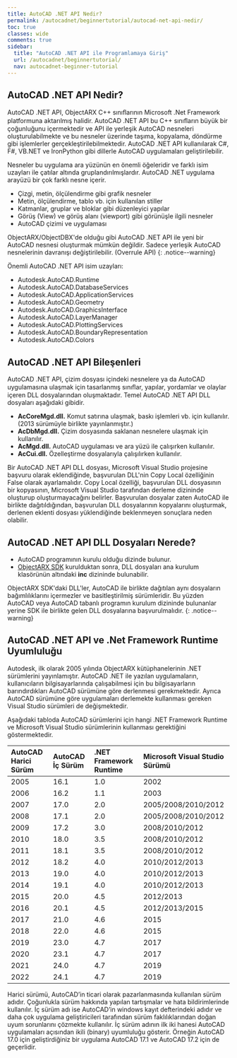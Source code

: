 ```yaml
---
title: AutoCAD .NET API Nedir?
permalink: /autocadnet/beginnertutorial/autocad-net-api-nedir/
toc: true
classes: wide
comments: true
sidebar:
  title: "AutoCAD .NET API ile Programlamaya Giriş"
  url: /autocadnet/beginnertutorial/
  nav: autocadnet-beginner-tutorial
---
```


## AutoCAD .NET API Nedir?

AutoCAD .NET API, ObjectARX C++ sınıﬂarının Microsoft .Net Framework platformuna aktarılmış halidir.
AutoCAD .NET API bu C++ sınıﬂarın büyük bir çoğunluğunu içermektedir ve API ile yerleşik AutoCAD
nesneleri oluşturulabilmekte ve bu nesneler üzerinde taşıma, kopyalama, döndürme gibi işlemlerler gerçekleştirilebilmektedir. AutoCAD .NET API kullanılarak C#, F#, VB.NET ve IronPython gibi dillerle AutoCAD uygulamaları geliştirilebilir.

Nesneler bu uygulama ara yüzünün en önemli öğeleridir ve farklı isim uzayları ile çatılar altında gruplandırılmışlardır. AutoCAD .NET uygulama arayüzü bir çok farklı nesne içerir.

- Çizgi, metin, ölçülendirme gibi grafik nesneler
- Metin, ölçülendirme, tablo vb. için kullanılan stiller
- Katmanlar, gruplar ve bloklar gibi düzenleyici yapılar
- Görüş (View) ve görüş alanı (viewport) gibi görünüşle ilgili nesneler
- AutoCAD çizimi ve uygulaması

ObjectARX/ObjectDBX'de olduğu gibi AutoCAD .NET API ile yeni bir AutoCAD nesnesi oluşturmak mümkün değildir. Sadece yerleşik AutoCAD nesnelerinin davranışı değiştirilebilir. (Overrule API) 
{: .notice--warning}

Önemli AutoCAD .NET API isim uzayları:

- Autodesk.AutoCAD.Runtime
- Autodesk.AutoCAD.DatabaseServices
- Autodesk.AutoCAD.ApplicationServices
- Autodesk.AutoCAD.Geometry
- Autodesk.AutoCAD.GraphicsInterface
- Autodesk.AutoCAD.LayerManager
- Autodesk.AutoCAD.PlottingServices
- Autodesk.AutoCAD.BoundaryRepresentation 
- Autodesk.AutoCAD.Colors

## AutoCAD .NET API Bileşenleri

AutoCAD .NET API, çizim dosyası içindeki nesnelere ya da AutoCAD uygulamasına ulaşmak için tasarlanmış
sınıﬂar, yapılar, yordamlar ve olaylar içeren DLL dosyalarından oluşmaktadır. Temel AutoCAD .NET API DLL
dosyaları aşağıdaki gibidir.

- **AcCoreMgd.dll.** Komut satırına ulaşmak, baskı işlemleri vb. için kullanılır. (2013 sürümüyle birlikte yayınlanmıştır.)
- **AcDbMgd.dll.** Çizim dosyasında saklanan nesnelere ulaşmak için kullanılır.
- **AcMgd.dll.** AutoCAD uygulaması ve ara yüzü ile çalışırken kullanılır.
- **AcCui.dll.** Özelleştirme dosyalarıyla çalışılırken kullanılır.

Bir AutoCAD .NET API DLL dosyası, Microsoft Visual Studio projesine başvuru olarak eklendiğinde, başvurulan DLL'nin Copy Local özelliğinin False olarak ayarlamalıdır. Copy Local özelliği, başvurulan DLL dosyasının bir kopyasının, Microsoft Visual Studio tarafından derleme dizininde oluşturup oluşturmayacağını belirler. Başvurulan dosyalar zaten AutoCAD ile birlikte dağıtıldığından, başvurulan DLL dosyalarının kopyalarını oluşturmak, derlenen eklenti dosyası yüklendiğinde beklenmeyen sonuçlara neden olabilir.

## AutoCAD .NET API DLL Dosyaları Nerede?

- AutoCAD programının kurulu olduğu dizinde bulunur.
- [ObjectARX SDK](https://www.autodesk.com/adn)  kurulduktan sonra, DLL dosyaları ana kurulum klasörünün altındaki **inc** dizininde bulunabilir.

ObjectARX SDK'daki DLL'ler, AutoCAD ile birlikte dağıtılan aynı dosyaların bağımlılıklarını içermezler ve  basitleştirilmiş sürümleridir. Bu yüzden AutoCAD veya AutoCAD tabanlı programın kurulum dizininde bulunanlar yerine SDK ile birlikte gelen DLL dosyalarına başvurulmalıdır.
{: .notice--warning}

## AutoCAD .NET API ve .Net Framework Runtime Uyumluluğu

Autodesk, ilk olarak 2005 yılında ObjectARX kütüphanelerinin .NET sürümlerini yayınlamıştır. AutoCAD
.NET ile yazılan uygulamaların, kullanıcıların bilgisayarlarında çalışabilmesi için bu bilgisayarların barındırdıkları AutoCAD sürümüne göre derlenmesi gerekmektedir. Ayrıca AutoCAD sürümüne göre uygulamaları
derlemekte kullanması gereken Visual Studio sürümleri de değişmektedir.

Aşağıdaki tabloda AutoCAD sürümlerini için hangi .NET Framework Runtime ve Microsoft Visual Studio sürümlerinin kullanması gerektiğini göstermektedir.

| AutoCAD Harici Sürüm | AutoCAD İç Sürüm | .NET Framework Runtime | Microsoft Visual Studio Sürümü |
| :------------------- | :--------------- | :--------------------- | :----------------------------- |
| 2005                 | 16.1             | 1.0                    | 2002                           |
| 2006                 | 16.2             | 1.1                    | 2003                           |
| 2007                 | 17.0             | 2.0                    | 2005/2008/2010/2012            |
| 2008                 | 17.1             | 2.0                    | 2005/2008/2010/2012            |
| 2009                 | 17.2             | 3.0                    | 2008/2010/2012                 |
| 2010                 | 18.0             | 3.5                    | 2008/2010/2012                 |
| 2011                 | 18.1             | 3.5                    | 2008/2010/2012                 |
| 2012                 | 18.2             | 4.0                    | 2010/2012/2013                 |
| 2013                 | 19.0             | 4.0                    | 2010/2012/2013                 |
| 2014                 | 19.1             | 4.0                    | 2010/2012/2013                 |
| 2015                 | 20.0             | 4.5                    | 2012/2013                      |
| 2016                 | 20.1             | 4.5                    | 2012/2013/2015                 |
| 2017                 | 21.0             | 4.6                    | 2015                           |
| 2018                 | 22.0             | 4.6                    | 2015                           |
| 2019                 | 23.0             | 4.7                    | 2017                           |
| 2020                 | 23.1             | 4.7                    | 2017                           |
| 2021                 | 24.0             | 4.7                    | 2019                           |
| 2022                 | 24.1             | 4.7                    | 2019                           |

Harici sürümü, AutoCAD’in ticari olarak pazarlanmasında kullanılan sürüm adıdır. Çoğunlukla sürüm hakkında yapılan tartışmalar ve hata bildirimlerinde kullanılır. İç sürüm adı ise AutoCAD’in windows kayıt defterindeki adıdır ve daha çok uygulama geliştiricileri tarafından sürüm faklılıklarından doğan uyum sorunlarını çözmekte kullanılır. İç sürüm adının ilk iki hanesi AutoCAD uygulamaları açısından ikili (binary) uyumluluğu gösterir. Örneğin AutoCAD 17.0 için geliştirdiğiniz bir uygulama AutoCAD 17.1 ve AutoCAD 17.2 için de geçerlidir.
